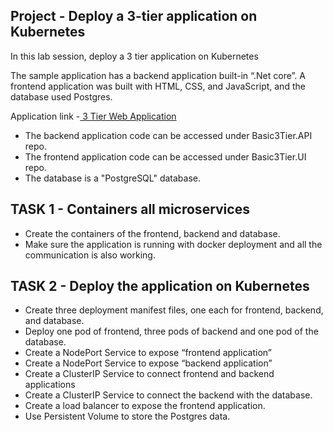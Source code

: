## Project - Deploy a 3-tier application on Kubernetes
In this lab session, deploy a 3 tier application on Kubernetes

The sample application has a backend application built-in “.Net core”. A frontend application was built with HTML, CSS, and JavaScript, and the database used Postgres.

Application link -[ 3 Tier Web Application]([url](https://github.com/saurabhd2106/3-tier-application))

- The backend application code can be accessed under Basic3Tier.API repo.
- The frontend application code can be accessed under Basic3Tier.UI repo.
- The database is a "PostgreSQL" database.

## TASK 1 - Containers all microservices
- Create the containers of the frontend, backend and database.
- Make sure the application is running with docker deployment and all the communication is also working.

## TASK 2 - Deploy the application on Kubernetes
- Create three deployment manifest files, one each for frontend, backend, and database.
- Deploy one pod of frontend, three pods of backend and one pod of the database.
- Create a NodePort Service to expose “frontend application”
- Create a NodePort Service to expose “backend application”
- Create a ClusterIP Service to connect frontend and backend applications
- Create a ClusterIP Service to connect the backend with the database.
- Create a load balancer to expose the frontend application.
- Use Persistent Volume to store the Postgres data.
